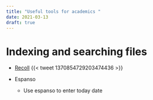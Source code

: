 ```yaml
---
title: "Useful tools for academics "
date: 2021-03-13
draft: true
---
```


# Indexing and searching files

- [Recoll](https://www.lesbonscomptes.com/recoll/)
     {{< tweet 1370854729203474436 >}}

- Espanso
  -  Use espanso to enter today date 